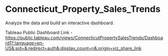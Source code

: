 # Connecticut_Property_Sales_Trends
Analyze the data and build an interactive dashboard.

Tableau Public Dashboard Link - https://public.tableau.com/views/ConnecticutPropertySalesTrends/Dashboard1?:language=en-US&:sid=&:redirect=auth&:display_count=n&:origin=viz_share_link
